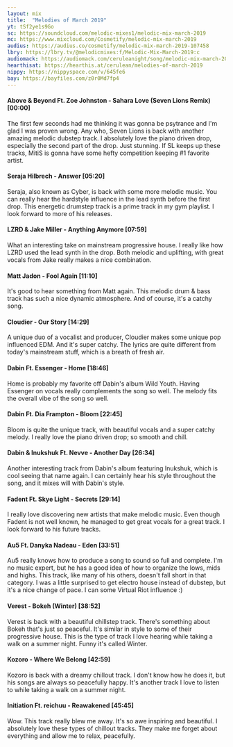 ```yaml
---
layout: mix
title:  "Melodies of March 2019"
yt: tSf2ye1s9Go
sc: https://soundcloud.com/melodic-mixes1/melodic-mix-march-2019
mc: https://www.mixcloud.com/Cosmetify/melodic-mix-march-2019
audius: https://audius.co/cosmetify/melodic-mix-march-2019-107458
lbry: https://lbry.tv/@melodicmixes:f/Melodic-Mix-March-2019:c
audiomack: https://audiomack.com/ceruleanight/song/melodic-mix-march-2019
hearthisat: https://hearthis.at/cerulean/melodies-of-march-2019
nippy: https://nippyspace.com/v/645fe6
bay: https://bayfiles.com/z0r0Md7fp4
---
```


#### Above & Beyond Ft. Zoe Johnston - Sahara Love (Seven Lions Remix) [00:00]

The first few seconds had me thinking it was gonna be psytrance and I'm glad I was proven wrong. Any who, Seven Lions is back with another amazing melodic dubstep track. I absolutely love the piano driven drop, especially the second part of the drop. Just stunning. If SL keeps up these tracks, MitiS is gonna have some hefty competition keeping #1 favorite artist.

#### Seraja Hilbrech - Answer [05:20]

Seraja, also known as Cyber, is back with some more melodic music. You can really hear the hardstyle influence in the lead synth before the first drop. This energetic drumstep track is a prime track in my gym playlist. I look forward to more of his releases.

#### LZRD & Jake Miller - Anything Anymore [07:59]

What an interesting take on mainstream progressive house. I really like how LZRD used the lead synth in the drop. Both melodic and uplifting, with great vocals from Jake really makes a nice combination.

#### Matt Jadon - Fool Again [11:10]

It's good to hear something from Matt again. This melodic drum & bass track has such a nice dynamic atmosphere. And of course, it's a catchy song.

#### Cloudier - Our Story [14:29]

A unique duo of a vocalist and producer, Cloudier makes some unique pop influenced EDM. And it's super catchy. The lyrics are quite different from today's mainstream stuff, which is a breath of fresh air.

#### Dabin Ft. Essenger - Home [18:46]

Home is probably my favorite off Dabin's album Wild Youth. Having Essenger on vocals really complements the song so well. The melody fits the overall vibe of the song so well.

#### Dabin Ft. Dia Frampton - Bloom [22:45]

Bloom is quite the unique track, with beautiful vocals and a super catchy melody. I really love the piano driven drop; so smooth and chill.

#### Dabin & Inukshuk Ft. Nevve - Another Day [26:34]

Another interesting track from Dabin's album featuring Inukshuk, which is cool seeing that name again. I can certainly hear his style throughout the song, and it mixes will with Dabin's style.

#### Fadent Ft. Skye Light - Secrets [29:14]

I really love discovering new artists that make melodic music. Even though Fadent is not well known, he managed to get great vocals for a great track. I look forward to his future tracks.

#### Au5 Ft. Danyka Nadeau - Eden [33:51]

Au5 really knows how to produce a song to sound so full and complete. I'm no music expert, but he has a good idea of how to organize the lows, mids and highs. This track, like many of his others, doesn't fall short in that category. I was a little surprised to get electro house instead of dubstep, but it's a nice change of pace. I can some Virtual Riot influence :)

#### Verest - Bokeh (Winter) [38:52]

Verest is back with a beautiful chillstep track. There's something about Bokeh that's just so peaceful. It's similar in style to some of their progressive house. This is the type of track I love hearing while taking a walk on a summer night. Funny it's called Winter.

#### Kozoro - Where We Belong [42:59]

Kozoro is back with a dreamy chillout track. I don't know how he does it, but his songs are always so peacefully happy. It's another track I love to listen to while taking a walk on a summer night.

#### Initiation Ft. reichuu - Reawakened [45:45]

Wow. This track really blew me away. It's so awe inspiring and beautiful. I absolutely love these types of chillout tracks. They make me forget about everything and allow me to relax, peacefully.